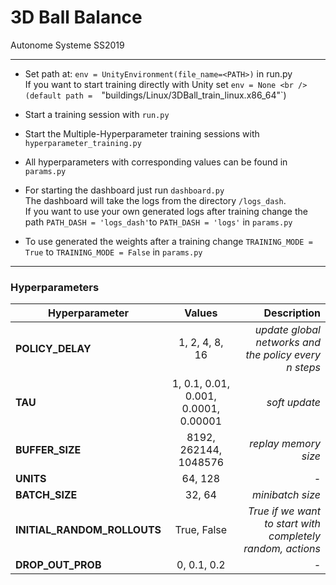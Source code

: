 # 3D Ball Balance
Autonome Systeme SS2019
___

- Set path at: `env = UnityEnvironment(file_name=<PATH>)` in run.py
<br /> If you want to start training directly with Unity set `env = None
<br />(default path =  `"buildings/Linux/3DBall_train_linux.x86_64"`)

- Start a training session with `run.py`

- Start the Multiple-Hyperparameter training sessions with `hyperparameter_training.py`

- All hyperparameters with corresponding values can be found in `params.py`

- For starting the dashboard just run `dashboard.py`
<br/> The dashboard will take the logs from the directory `/logs_dash`. 
<br/>If you want to use your own generated logs after training change the path `PATH_DASH = 'logs_dash'`to `PATH_DASH = 'logs'` in `params.py`

- To use generated the weights after a training change `TRAINING_MODE = True` to `TRAINING_MODE = False` in `params.py`
___

### Hyperparameters

| Hyperparameter| Values| Description  |
| ------------- |:-------------:| -----:|
|**POLICY_DELAY**| 1, 2, 4, 8, 16 | _update global networks  and the policy every n steps_ |
| **TAU**| 1, 0.1, 0.01, 0.001, 0.0001, 0.00001| _soft update_ |
| **BUFFER_SIZE**| 8192, 262144, 1048576| _replay memory size_ |
| **UNITS**| 64, 128| _-_ |
| **BATCH_SIZE**| 32, 64| _minibatch size_ |
| **INITIAL_RANDOM_ROLLOUTS**| True, False| _True if we want to start with completely random, actions_ |
| **DROP_OUT_PROB**| 0, 0.1, 0.2| _-_ |


